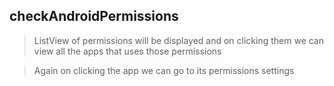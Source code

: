 ## checkAndroidPermissions
> ListView of permissions will be displayed and on clicking them we can view all the apps that uses those permissions

> Again on clicking the app we can go to its permissions settings
